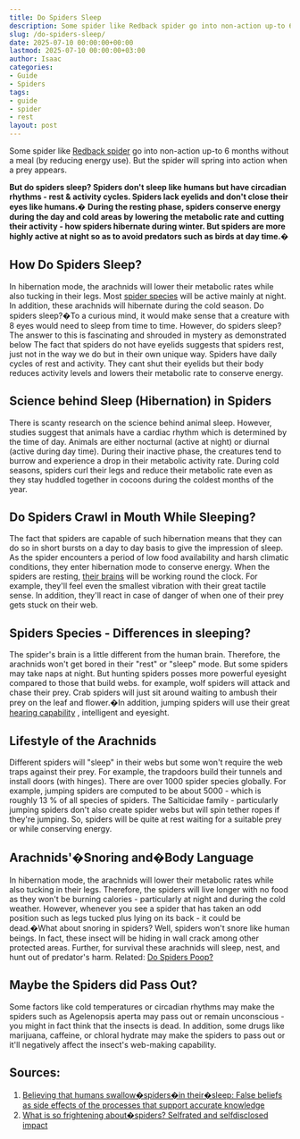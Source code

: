 ```yaml
---
title: Do Spiders Sleep
description: Some spider like Redback spider go into non-action up-to 6 months without a meal by reducing energy use. But the spider will spring into action when a prey...
slug: /do-spiders-sleep/
date: 2025-07-10 00:00:00+00:00
lastmod: 2025-07-10 00:00:00+03:00
author: Isaac
categories:
- Guide
- Spiders
tags:
- guide
- spider
- rest
layout: post
---
```

Some spider like
[Redback spider](https://en.wikipedia.org/wiki/Redback_spider)
go into non-action up-to 6 months without a meal (by reducing energy use). But the spider will spring into action when a prey appears.

**But do spiders sleep? Spiders don't sleep like humans but have circadian rhythms - rest & activity cycles. Spiders lack eyelids and don't close their eyes like humans.�**
**During the resting phase, spiders conserve energy during the day and cold areas by lowering the metabolic rate and cutting their activity - how spiders hibernate during winter. But spiders are more highly active at night so as to avoid predators such as birds at day time.�**
## **How Do Spiders Sleep?**
In hibernation mode, the arachnids will lower their metabolic rates while also tucking in their legs. Most
[spider species](https://books.google.com/books?hl=en&lr=&id=oJxVDwAAQBAJ&oi=fnd&pg=PP6&dq=do+Spiders+Sleep&ots=0sDheMGg5e&sig=BlRRfLwk_a-nKhGyTSZ31hwIiJU)
will be active mainly at night. In addition, these arachnids will hibernate during the cold season.
Do spiders sleep?�To a curious mind, it would make sense that a creature with 8 eyes would need to sleep from time to time. However, do spiders sleep? The answer to this is fascinating and shrouded in mystery as demonstrated below
The fact that spiders do not have eyelids suggests that spiders rest, just not in the way we do but in their own unique way. Spiders have daily cycles of rest and activity. They cant shut their eyelids but their body reduces activity levels and lowers their metabolic rate to conserve energy.
## Science behind Sleep (Hibernation) in Spiders
There is scanty research on the science behind animal sleep. However, studies suggest that animals have a cardiac rhythm which is determined by the time of day. Animals are either nocturnal (active at night) or diurnal (active during day time).
During their inactive phase, the creatures tend to burrow and experience a drop in their metabolic activity rate. During cold seasons, spiders curl their legs and reduce their metabolic rate even as they stay huddled together in cocoons during the coldest months of the year.
## Do Spiders Crawl in Mouth While Sleeping?
The fact that spiders are capable of such hibernation means that they can do so in short bursts on a day to day basis to give the impression of sleep. As the spider encounters a period of low food availability and harsh climatic conditions, they enter hibernation mode to conserve energy.
When the spiders are resting,
[their brains](https://pestpolicy.com/do-spiders-have-brains/)
will be working round the clock. For example, they'll feel even the smallest vibration with their great tactile sense. In addition, they'll react in case of danger of when one of their prey gets stuck on their web.
## Spiders Species - Differences in sleeping?
The spider's brain is a little different from the human brain. Therefore, the arachnids won't get bored in their "rest" or "sleep" mode. But some spiders may take naps at night.
But hunting spiders posses more powerful eyesight compared to those that build webs. for example, wolf spiders will attack and chase their prey.
Crab spiders will just sit around waiting to ambush their prey on the leaf and flower.�In addition, jumping spiders will use their great
[hearing capability](https://pestpolicy.com/do-spiders-have-ears/)
, intelligent and eyesight.
## Lifestyle of the Arachnids
Different spiders will "sleep" in their webs but some won't require the web traps against their prey. For example, the trapdoors build their tunnels and install doors (with hinges).
There are over 1000 spider species globally. For example, jumping spiders are computed to be about 5000 - which is roughly 13 % of all species of spiders.
The Salticidae family - particularly jumping spiders don't also create spider webs but will spin tether ropes if they're jumping. So, spiders will be quite at rest waiting for a suitable prey or while conserving energy.
## Arachnids'�Snoring and�Body Language
In hibernation mode, the arachnids will lower their metabolic rates while also tucking in their legs. Therefore, the spiders will live longer with no food as they won't be burning calories - particularly at night and during the cold weather.
However, whenever you see a spider that has taken an odd position such as legs tucked plus lying on its back - it could be dead.�What about snoring in spiders? Well, spiders won't snore like human beings.
In fact, these insect will be hiding in wall crack among other protected areas. Further, for survival these arachnids will sleep, nest, and hunt out of predator's harm.
Related:
[Do Spiders Poop?](https://pestpolicy.com/do-spiders-poop/)
## Maybe the Spiders did Pass Out?
Some factors like cold temperatures or circadian rhythms may make the spiders such as Agelenopsis aperta may pass out or remain unconscious - you might in fact think that the insects is dead.
In addition, some drugs like marijuana, caffeine, or chloral hydrate may make the spiders to pass out or it'll negatively affect the insect's web-making capability.
## Sources:
1. [Believing that humans swallow�spiders�in their�sleep: False beliefs as side effects of the processes that support accurate knowledge](https://www.sciencedirect.com/science/article/pii/S0079742115000341)
2. [What is so frightening about�spiders? Selfrated and selfdisclosed impact](https://onlinelibrary.wiley.com/doi/abs/10.1111/sjop.12508)